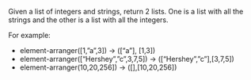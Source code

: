 Given a list of integers and strings, return 2 lists. One is a list with all the strings and the other is a list with all the integers.

For example:
 - element-arranger([1,”a”,3]) -> ([“a”], [1,3])
 - element-arranger([“Hershey”,”c”,3,7,5]) -> ([“Hershey”,”c”],[3,7,5])
 - element-arranger(10,20,256]) -> ([],[10,20,256])

